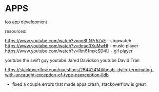 # APPS
ios app development 

resources:

https://www.youtube.com/watch?v=pe8hN7r5ZuE - stopwatch
https://www.youtube.com/watch?v=dqad3XuMwHI - music player 
https://www.youtube.com/watch?v=Rm61mxcSD4U - gif player

youtube the swift guy
youtube Jared Davidson
youtube David Tran 

https://stackoverflow.com/questions/26442414/libcabi-dylib-terminating-with-uncaught-exception-of-type-nsexception-lldb
- fixed a couple errors that made apps crash, stackoverflow is great





